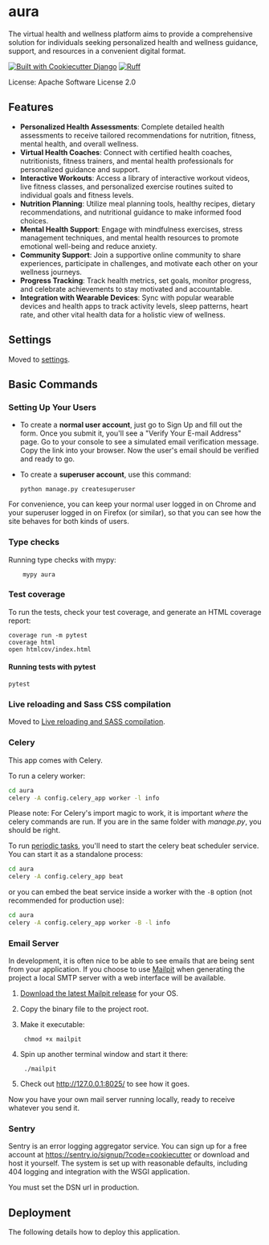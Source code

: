 # aura

The virtual health and wellness platform aims to provide a comprehensive solution for individuals seeking personalized health and wellness guidance, support, and resources in a convenient digital format.

[![Built with Cookiecutter Django](https://img.shields.io/badge/built%20with-Cookiecutter%20Django-ff69b4.svg?logo=cookiecutter)](https://github.com/cookiecutter/cookiecutter-django/)
[![Ruff](https://img.shields.io/endpoint?url=https://raw.githubusercontent.com/astral-sh/ruff/main/assets/badge/v2.json)](https://github.com/astral-sh/ruff)

License: Apache Software License 2.0

## Features

- **Personalized Health Assessments**: Complete detailed health assessments to receive tailored recommendations for nutrition, fitness, mental health, and overall wellness.
- **Virtual Health Coaches**: Connect with certified health coaches, nutritionists, fitness trainers, and mental health professionals for personalized guidance and support.
- **Interactive Workouts**: Access a library of interactive workout videos, live fitness classes, and personalized exercise routines suited to individual goals and fitness levels.
- **Nutrition Planning**: Utilize meal planning tools, healthy recipes, dietary recommendations, and nutritional guidance to make informed food choices.
- **Mental Health Support**: Engage with mindfulness exercises, stress management techniques, and mental health resources to promote emotional well-being and reduce anxiety.
- **Community Support**: Join a supportive online community to share experiences, participate in challenges, and motivate each other on your wellness journeys.
- **Progress Tracking**: Track health metrics, set goals, monitor progress, and celebrate achievements to stay motivated and accountable.
- **Integration with Wearable Devices**: Sync with popular wearable devices and health apps to track activity levels, sleep patterns, heart rate, and other vital health data for a holistic view of wellness.

## Settings

Moved to [settings](http://cookiecutter-django.readthedocs.io/en/latest/settings.html).

## Basic Commands

### Setting Up Your Users

- To create a **normal user account**, just go to Sign Up and fill out the form. Once you submit it, you'll see a "Verify Your E-mail Address" page. Go to your console to see a simulated email verification message. Copy the link into your browser. Now the user's email should be verified and ready to go.

- To create a **superuser account**, use this command:

      python manage.py createsuperuser

For convenience, you can keep your normal user logged in on Chrome and your superuser logged in on Firefox (or similar), so that you can see how the site behaves for both kinds of users.

### Type checks

Running type checks with mypy:

        mypy aura

### Test coverage

To run the tests, check your test coverage, and generate an HTML coverage report:

    coverage run -m pytest
    coverage html
    open htmlcov/index.html

#### Running tests with pytest

    pytest

### Live reloading and Sass CSS compilation

Moved to [Live reloading and SASS compilation](https://cookiecutter-django.readthedocs.io/en/latest/developing-locally.html#sass-compilation-live-reloading).

### Celery

This app comes with Celery.

To run a celery worker:

```bash
cd aura
celery -A config.celery_app worker -l info
```

Please note: For Celery's import magic to work, it is important _where_ the celery commands are run. If you are in the same folder with _manage.py_, you should be right.

To run [periodic tasks](https://docs.celeryq.dev/en/stable/userguide/periodic-tasks.html), you'll need to start the celery beat scheduler service. You can start it as a standalone process:

```bash
cd aura
celery -A config.celery_app beat
```

or you can embed the beat service inside a worker with the `-B` option (not recommended for production use):

```bash
cd aura
celery -A config.celery_app worker -B -l info
```

### Email Server

In development, it is often nice to be able to see emails that are being sent from your application. If you choose to use [Mailpit](https://github.com/axllent/mailpit) when generating the project a local SMTP server with a web interface will be available.

1. [Download the latest Mailpit release](https://github.com/axllent/mailpit/releases) for your OS.

2. Copy the binary file to the project root.

3. Make it executable:

        chmod +x mailpit

4. Spin up another terminal window and start it there:

        ./mailpit

5. Check out <http://127.0.0.1:8025/> to see how it goes.

Now you have your own mail server running locally, ready to receive whatever you send it.

### Sentry

Sentry is an error logging aggregator service. You can sign up for a free account at <https://sentry.io/signup/?code=cookiecutter> or download and host it yourself.
The system is set up with reasonable defaults, including 404 logging and integration with the WSGI application.

You must set the DSN url in production.

## Deployment

The following details how to deploy this application.
